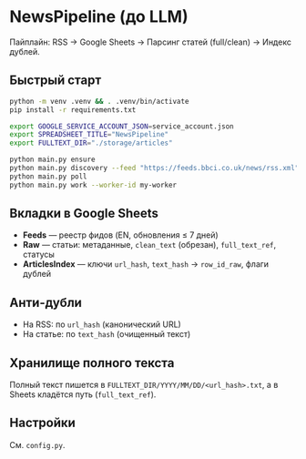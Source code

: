 # NewsPipeline (до LLM)

Пайплайн: RSS → Google Sheets → Парсинг статей (full/clean) → Индекс дублей.

## Быстрый старт

```bash
python -m venv .venv && . .venv/bin/activate
pip install -r requirements.txt

export GOOGLE_SERVICE_ACCOUNT_JSON=service_account.json
export SPREADSHEET_TITLE="NewsPipeline"
export FULLTEXT_DIR="./storage/articles"
```

```bash
python main.py ensure
python main.py discovery --feed "https://feeds.bbci.co.uk/news/rss.xml" --feed "https://www.reuters.com/rssFeed/worldNews"
python main.py poll
python main.py work --worker-id my-worker
```

## Вкладки в Google Sheets

- **Feeds** — реестр фидов (EN, обновления ≤ 7 дней)
- **Raw** — статьи: метаданные, `clean_text` (обрезан), `full_text_ref`, статусы
- **ArticlesIndex** — ключи `url_hash`, `text_hash` → `row_id_raw`, флаги дублей

## Анти-дубли

- На RSS: по `url_hash` (канонический URL)
- На статье: по `text_hash` (очищенный текст)

## Хранилище полного текста

Полный текст пишется в `FULLTEXT_DIR/YYYY/MM/DD/<url_hash>.txt`, а в Sheets кладётся путь (`full_text_ref`).

## Настройки

См. `config.py`.
